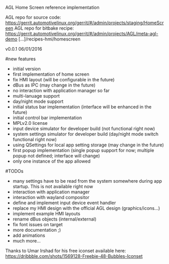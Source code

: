 AGL Home Screen reference implementation


AGL repo for source code:
https://gerrit.automotivelinux.org/gerrit/#/admin/projects/staging/HomeScreen
AGL repo for bitbake recipe:
https://gerrit.automotivelinux.org/gerrit/#/admin/projects/AGL/meta-agl-demo
[...]/recipes-hmi/homescreen



v0.0.1
06/01/2016

#new features
- initial version
- first implementation of home screen
- fix HMI layout (will be configurable in the future)
- dBus as IPC (may change in the future)
- no interaction with application manager so far
- multi-lanuage support
- day/night mode support
- initial status bar implementation (interface will be enhanced in the future)
- initial control bar implementation
- MPLv2.0 license
- input device simulator for developer build (not functional right now)
- system settings simulator for developer build (day/night mode switch functional right now)
- using QSettings for local app setting storage (may change in the future)
- first popup implementation (single popup support for now; multiple popup not defined; interface will change)
- only one instance of the app allowed

#TODOs
- many settings have to be read from the system somewhere during app startup. This is not available right now
- interaction with application manager
- interaction with wayland compositor
- define and implement input device event handler
- replace my HMI design with the official AGL design (graphics/icons...)
- implement example HMI layouts
- rename dBus objects (internal/external)
- fix font issues on target
- more documentation ;)
- add animations
- much more...

Thanks to Umar Irshad for his free iconset available here:
https://dribbble.com/shots/1569128-Freebie-48-Bubbles-Iconset


